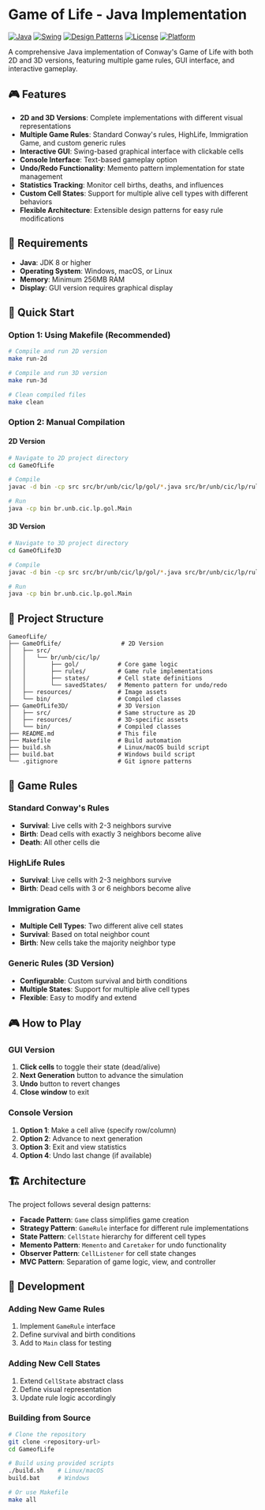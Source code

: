 # Game of Life - Java Implementation

[![Java](https://img.shields.io/badge/Java-ED8B00?style=for-the-badge&logo=openjdk&logoColor=white)](https://www.oracle.com/java/)
[![Swing](https://img.shields.io/badge/Swing-007396?style=for-the-badge&logo=java&logoColor=white)](https://docs.oracle.com/javase/tutorial/uiswing/)
[![Design Patterns](https://img.shields.io/badge/Design%20Patterns-Strategy%20%7C%20State%20%7C%20Memento%20%7C%20Observer-FF6B6B?style=for-the-badge)](https://refactoring.guru/design-patterns)
[![License](https://img.shields.io/badge/License-MIT-green.svg?style=for-the-badge)](LICENSE)
[![Platform](https://img.shields.io/badge/Platform-Windows%20%7C%20macOS%20%7C%20Linux-lightgrey?style=for-the-badge)](https://www.java.com/)

A comprehensive Java implementation of Conway's Game of Life with both 2D and 3D versions, featuring multiple game rules, GUI interface, and interactive gameplay.

## 🎮 Features

- **2D and 3D Versions**: Complete implementations with different visual representations
- **Multiple Game Rules**: Standard Conway's rules, HighLife, Immigration Game, and custom generic rules
- **Interactive GUI**: Swing-based graphical interface with clickable cells
- **Console Interface**: Text-based gameplay option
- **Undo/Redo Functionality**: Memento pattern implementation for state management
- **Statistics Tracking**: Monitor cell births, deaths, and influences
- **Custom Cell States**: Support for multiple alive cell types with different behaviors
- **Flexible Architecture**: Extensible design patterns for easy rule modifications

## 🔧 Requirements

- **Java**: JDK 8 or higher
- **Operating System**: Windows, macOS, or Linux
- **Memory**: Minimum 256MB RAM
- **Display**: GUI version requires graphical display

## 🚀 Quick Start

### Option 1: Using Makefile (Recommended)
```bash
# Compile and run 2D version
make run-2d

# Compile and run 3D version
make run-3d

# Clean compiled files
make clean
```

### Option 2: Manual Compilation

#### 2D Version
```bash
# Navigate to 2D project directory
cd GameOfLife

# Compile
javac -d bin -cp src src/br/unb/cic/lp/gol/*.java src/br/unb/cic/lp/rules/*.java src/br/unb/cic/lp/states/*.java src/br/unb/cic/lp/savedStates/*.java

# Run
java -cp bin br.unb.cic.lp.gol.Main
```

#### 3D Version
```bash
# Navigate to 3D project directory
cd GameOfLife3D

# Compile
javac -d bin -cp src src/br/unb/cic/lp/gol/*.java src/br/unb/cic/lp/rules/*.java src/br/unb/cic/lp/states/*.java src/br/unb/cic/lp/savedStates/*.java

# Run
java -cp bin br.unb.cic.lp.gol.Main
```

## 📁 Project Structure

```
GameofLife/
├── GameOfLife/                 # 2D Version
│   ├── src/
│   │   └── br/unb/cic/lp/
│   │       ├── gol/           # Core game logic
│   │       ├── rules/         # Game rule implementations
│   │       ├── states/        # Cell state definitions
│   │       └── savedStates/   # Memento pattern for undo/redo
│   ├── resources/             # Image assets
│   └── bin/                   # Compiled classes
├── GameOfLife3D/              # 3D Version
│   ├── src/                   # Same structure as 2D
│   ├── resources/             # 3D-specific assets
│   └── bin/                   # Compiled classes
├── README.md                  # This file
├── Makefile                   # Build automation
├── build.sh                   # Linux/macOS build script
├── build.bat                  # Windows build script
└── .gitignore                 # Git ignore patterns
```

## 🎲 Game Rules

### Standard Conway's Rules
- **Survival**: Live cells with 2-3 neighbors survive
- **Birth**: Dead cells with exactly 3 neighbors become alive
- **Death**: All other cells die

### HighLife Rules
- **Survival**: Live cells with 2-3 neighbors survive
- **Birth**: Dead cells with 3 or 6 neighbors become alive

### Immigration Game
- **Multiple Cell Types**: Two different alive cell states
- **Survival**: Based on total neighbor count
- **Birth**: New cells take the majority neighbor type

### Generic Rules (3D Version)
- **Configurable**: Custom survival and birth conditions
- **Multiple States**: Support for multiple alive cell types
- **Flexible**: Easy to modify and extend

## 🎮 How to Play

### GUI Version
1. **Click cells** to toggle their state (dead/alive)
2. **Next Generation** button to advance the simulation
3. **Undo** button to revert changes
4. **Close window** to exit

### Console Version
1. **Option 1**: Make a cell alive (specify row/column)
2. **Option 2**: Advance to next generation
3. **Option 3**: Exit and view statistics
4. **Option 4**: Undo last change (if available)

## 🏗️ Architecture

The project follows several design patterns:

- **Facade Pattern**: `Game` class simplifies game creation
- **Strategy Pattern**: `GameRule` interface for different rule implementations
- **State Pattern**: `CellState` hierarchy for different cell types
- **Memento Pattern**: `Memento` and `Caretaker` for undo functionality
- **Observer Pattern**: `CellListener` for cell state changes
- **MVC Pattern**: Separation of game logic, view, and controller

## 🔧 Development

### Adding New Game Rules
1. Implement `GameRule` interface
2. Define survival and birth conditions
3. Add to `Main` class for testing

### Adding New Cell States
1. Extend `CellState` abstract class
2. Define visual representation
3. Update rule logic accordingly

### Building from Source
```bash
# Clone the repository
git clone <repository-url>
cd GameofLife

# Build using provided scripts
./build.sh    # Linux/macOS
build.bat     # Windows

# Or use Makefile
make all
```